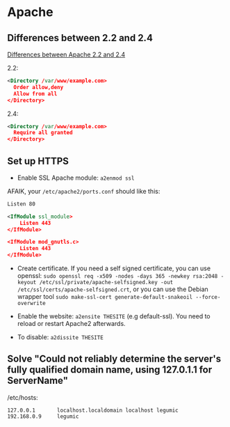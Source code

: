 # Apache

## Differences between 2.2 and 2.4

[Differences between Apache 2.2 and 2.4](https://wiki.apache.org/httpd/ClientDeniedByServerConfiguration)

2.2:

```xml
<Directory /var/www/example.com>
  Order allow,deny
  Allow from all
</Directory>
```

2.4:

```xml
<Directory /var/www/example.com>
  Require all granted
</Directory>
```



## Set up HTTPS

- Enable SSL Apache module: `a2enmod ssl`

AFAIK, your `/etc/apache2/ports.conf` should like this:

```xml
Listen 80

<IfModule ssl_module>
	Listen 443
</IfModule>

<IfModule mod_gnutls.c>
	Listen 443
</IfModule>
```

- Create certificate. If you need a self signed certificate, you can use openssl: `sudo openssl req -x509 -nodes -days 365 -newkey rsa:2048 -keyout /etc/ssl/private/apache-selfsigned.key -out /etc/ssl/certs/apache-selfsigned.crt`, or you can use the Debian wrapper tool `sudo make-ssl-cert generate-default-snakeoil --force-overwrite`

- Enable the website: `a2ensite THESITE` (e.g default-ssl). You need to reload or restart Apache2 afterwards.
- To disable: `a2dissite THESITE`

## Solve "Could not reliably determine the server's fully qualified domain name, using 127.0.1.1 for ServerName"

/etc/hosts:

```
127.0.0.1       localhost.localdomain localhost legumic
192.168.0.9     legumic
```
